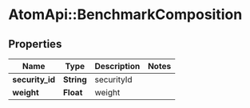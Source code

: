 # AtomApi::BenchmarkComposition

## Properties
Name | Type | Description | Notes
------------ | ------------- | ------------- | -------------
**security_id** | **String** | securityId | 
**weight** | **Float** | weight | 


